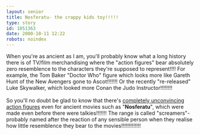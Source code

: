 ```yaml
---
layout: senior
title: Nosferatu- the crappy kids toy!!!!!
type: story
id: 1051363
date: 2000-10-11 12:22
robots: noindex
---
```

When you're as ancient as I am, you'll probably know what a long history there is of TV/film merchandising where the "action figures" bear absolutely zero resemblence to the characters they're supposed to represent!!!! For example, the Tom Baker "Doctor Who" figure which looks more like Gareth Hunt of the New Avengers gone to Ascot!!!!!!! Or the recently "re-released" Luke Skywalker, which looked more Conan the Judo Instructor!!!!!!!!<br/> <br/>So you'll no doubt be glad to know that there's <a href="http://www.aztechtoyz.com/screamers.html">completely unconvincing action figures</a> even for ancient movies such as "<b>Nosferatu</b>", which were made even before there were talkies!!!!!!! The range is called "screamers"- probably named after the reaction of any sensible person when they realise how little resemblence they bear to the movies!!!!!!!!!!!!!